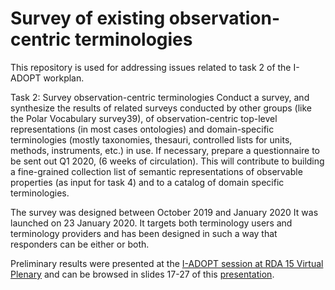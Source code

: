 # Survey of existing observation-centric terminologies
This repository is used for addressing issues related to task 2 of the I-ADOPT workplan.

Task 2: Survey observation-centric terminologies
Conduct a survey, and synthesize the results of related surveys conducted by other groups (like
the Polar Vocabulary survey39), of observation-centric top-level representations (in most cases
ontologies) and domain-specific terminologies (mostly taxonomies, thesauri, controlled lists for
units, methods, instruments, etc.) in use. If necessary, prepare a questionnaire to be sent out Q1
2020, (6 weeks of circulation). This will contribute to building a fine-grained collection list of semantic representations of
observable properties (as input for task 4) and to a catalog of domain specific terminologies.

The survey was designed between October 2019 and January 2020
It was launched on 23 January 2020. It targets both terminology users and terminology providers and has been designed in such a way that responders can be either or both.

Preliminary results were presented at the [I-ADOPT session at RDA 15 Virtual Plenary](https://www.rd-alliance.org/group/vocabulary-services-ig-interoperable-descriptions-observable-property-terminology-wg-i-adopt-0) and can be browsed in slides 17-27 of this [presentation](https://docs.google.com/presentation/d/1u5iKwnTJdSpExJdrLR-xE2Cv3x3mGY-yM6kNc1xEav4/edit#slide=id.g81a7dc456f_0_1).
